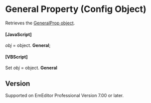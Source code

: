 # General Property (Config Object)

Retrieves the [GeneralProp object](../general_prop/index).

#### \[JavaScript\]

_obj_ = object. **General**;

#### \[VBScript\]

Set _obj_ = object. **General**

## Version

Supported on EmEditor Professional Version 7.00 or later.
